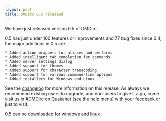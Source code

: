 ```yaml
---
layout: post
title: DMDirc 0.5 released
---
```

We have just released version 0.5 of DMDirc.

0.5 has just under 100 features or improvements and 77 bug fixes since 0.4, the major additions in 0.5 are

    * Added action wrappers for aliases and performs
    * Added intelligent tab completion for commands
    * Added server settings dialog
    * Added support for themes
    * Added support for character transcoding
    * Added support for various command-line options
    * Added installers for Windows and Linux 

See the <a href="http://code.google.com/p/dmdirc/wiki/ChangelogNoughtPointFive">changelog</a> for more information on this release. As always we recommend existing users to upgrade, and non-users to give it a go, come visit us in #DMDirc on Quakenet (see the help menu) with your feedback or just to visit.

0.5 can be downloaded for <a href="http://dmdirc.googlecode.com/files/DMDirc0.5_installer.exe">windows</a> and <a href="http://dmdirc.googlecode.com/files/DMDirc0.5_installer.run">linux</a>
